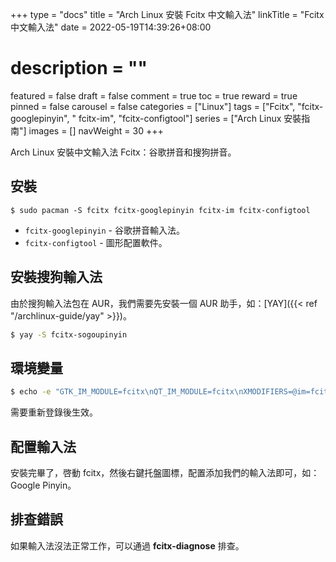 +++
type = "docs"
title = "Arch Linux 安裝 Fcitx 中文輸入法"
linkTitle = "Fcitx 中文輸入法"
date = 2022-05-19T14:39:26+08:00
# description = ""
featured = false
draft = false
comment = true
toc = true
reward = true
pinned = false
carousel = false
categories = ["Linux"]
tags = ["Fcitx", "fcitx-googlepinyin", " fcitx-im", "fcitx-configtool"]
series = ["Arch Linux 安裝指南"]
images = []
navWeight = 30
+++

Arch Linux 安裝中文輸入法 Fcitx：谷歌拼音和搜狗拼音。

<!--more-->

## 安裝

```shell
$ sudo pacman -S fcitx fcitx-googlepinyin fcitx-im fcitx-configtool
```

- `fcitx-googlepinyin` - 谷歌拼音輸入法。
- `fcitx-configtool` - 圖形配置軟件。

## 安裝搜狗輸入法

由於搜狗輸入法包在 AUR，我們需要先安裝一個 AUR 助手，如：[YAY]({{< ref "/archlinux-guide/yay" >}})。

```bash
$ yay -S fcitx-sogoupinyin
```

## 環境變量

```bash
$ echo -e "GTK_IM_MODULE=fcitx\nQT_IM_MODULE=fcitx\nXMODIFIERS=@im=fcitx" > ~/.pam_environment
```

需要重新登錄後生效。

## 配置輸入法

安裝完畢了，啓動 fcitx，然後右鍵托盤圖標，配置添加我們的輸入法即可，如：Google Pinyin。

## 排查錯誤

如果輸入法沒法正常工作，可以通過 **fcitx-diagnose** 排查。

 [1]: https://wiki.archlinux.org/index.php/Fcitx#Chinese

